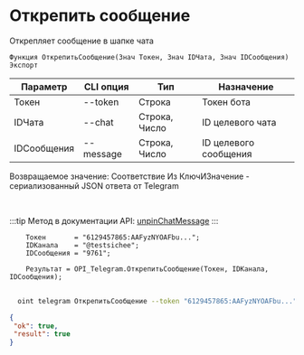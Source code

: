 ﻿---
sidebar_position: 5
---

# Открепить сообщение
 Открепляет сообщение в шапке чата



`Функция ОткрепитьСообщение(Знач Токен, Знач IDЧата, Знач IDСообщения) Экспорт`

  | Параметр | CLI опция | Тип | Назначение |
  |-|-|-|-|
  | Токен | --token | Строка | Токен бота |
  | IDЧата | --chat | Строка, Число | ID целевого чата |
  | IDСообщения | --message | Строка, Число | ID целевого сообщения |

  
  Возвращаемое значение:   Соответствие Из КлючИЗначение - сериализованный JSON ответа от Telegram

<br/>

:::tip
Метод в документации API: [unpinChatMessage](https://core.telegram.org/bots/api#unpinchatmessage)
:::
<br/>


```bsl title="Пример кода"
    Токен       = "6129457865:AAFyzNYOAFbu...";
    IDКанала    = "@testsichee";
    IDСообщения = "9761";

    Результат = OPI_Telegram.ОткрепитьСообщение(Токен, IDКанала, IDСообщения);
```



```sh title="Пример команды CLI"
    
  oint telegram ОткрепитьСообщение --token "6129457865:AAFyzNYOAFbu..." --chat %chat% --message "4951"

```

```json title="Результат"
{
 "ok": true,
 "result": true
}
```
